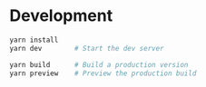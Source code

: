 # Development

```bash
yarn install
yarn dev        # Start the dev server

yarn build      # Build a production version
yarn preview    # Preview the production build
```